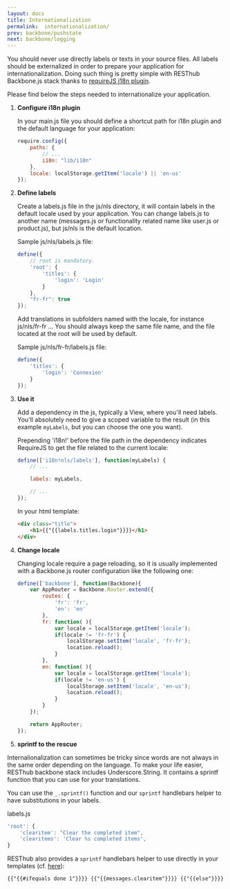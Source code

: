 ```yaml
---
layout: docs
title: Internationalization
permalink:  internationalization/
prev: backbone/pushstate
next: backbone/logging
---
```


<div class="toc"></div>

You should never use directly labels or texts in your source files. All labels should be externalized in order to prepare your 
application for internationalization. Doing such thing is pretty simple with RESThub Backbone.js stack thanks
to [requireJS i18n plugin](http://requirejs.org/docs/api.html#i18n).

Please find below the steps needed to internationalize your application.

1. **Configure i18n plugin**

    In your main.js file you should define a shortcut path for i18n plugin and the default language for your application:

    ```javascript
    require.config({
        paths: {
            // ...
            i18n: "lib/i18n"
        },
        locale: localStorage.getItem('locale') || 'en-us'
    });
    ```

2. **Define labels**

    Create a labels.js file in the js/nls directory, it will contain labels in the default locale used by your application.
    You can change labels.js to another name (messages.js or functionality related name like user.js or product.js),
    but js/nls is the default location.

    Sample js/nls/labels.js file:

    ```javascript
    define({
        // root is mandatory.
        'root': {
            'titles': {
                'login': 'Login'
            }
        },
        "fr-fr": true
    });
    ```

    Add translations in subfolders named with the locale, for instance js/nls/fr-fr ...
    You should always keep the same file name, and the file located at the root will be used by default.

    Sample js/nls/fr-fr/labels.js file:

    ```javascript
    define({
        'titles': {
            'login': 'Connexion'
        }
    });
    ```

3. **Use it**

    Add a dependency in the js, typically a View, where you'll need labels. You'll absolutely need to give a scoped variable to the result (in this example `myLabels`, but you can choose the one you want).

    Prepending 'i18n!' before the file path in the dependency indicates RequireJS to get the file related to the current locale:

    ```javascript
    define(['i18n!nls/labels'], function(myLabels) {
        // ...

        labels: myLabels,

        // ...
    });
    ```

    In your html template:

    ```html
    <div class="title">
        <h1>{{"{{labels.titles.login"}}}}</h1>
    </div>
    ```

4. **Change locale**

    Changing locale require a page reloading, so it is usually implemented with a Backbone.js router configuration
    like the following one:

    ```javascript
    define(['backbone'], function(Backbone){
        var AppRouter = Backbone.Router.extend({
            routes: {
                'fr': 'fr',
                'en': 'en'
            },
            fr: function( ){
                var locale = localStorage.getItem('locale');
                if(locale != 'fr-fr') {
                    localStorage.setItem('locale', 'fr-fr');
                    location.reload();
                }
            },
            en: function( ){
                var locale = localStorage.getItem('locale');
                if(locale != 'en-us') {
                    localStorage.setItem('locale', 'en-us');
                    location.reload();
                }
            }
        });

        return AppRouter;
    });
    ```

5. **sprintf to the rescue**

Internalionalization can sometimes be tricky since words are not always in the same order depending on the language.
To make your life easier, RESThub backbone stack includes Underscore.String. It contains a sprintf function that you
can use for your translations.

You can use the `_.sprintf()` function and our `sprintf` handlebars helper to have substitutions in your labels.

labels.js

```javascript
'root': {
    'clearitem': "Clear the completed item",
    'clearitems': 'Clear %s completed items',
}
```

RESThub also provides a `sprintf` handlebars helper to use directly in your
templates (cf. [here](/docs/backbone/templating#sprintf)):

```html
{{"{{#ifequals done 1"}}}} {{"{{messages.clearitem"}}}} {{"{{else"}}}} {{"{{sprintf messages.clearitems done"}}}} {{"{{/ifequals"}}}}
```